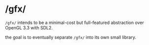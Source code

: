 # /gfx/

`/gfx/` intends to be a minimal-cost but full-featured abstraction over OpenGL 3.3 with SDL2.

the goal is to eventually separate `/gfx/` into its own small library.
